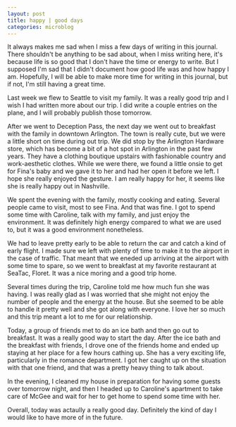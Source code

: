 ```yaml
---
layout: post
title: happy | good days
categories: microblog
---
```


It always makes me sad when I miss a few days of writing in this journal. There shouldn't be anything to be sad about, when I miss writing here, it's because life is so good that I don't have the time or energy to write. But I supposed I'm sad that I didn't document how good life was and how happy I am. Hopefully, I will be able to make more time for writing in this journal, but if not, I'm still having a great time.

Last week we flew to Seattle to visit my family. It was a really good trip and I wish I had written more about our trip. I did write a couple entries on the plane, and I will probably publish those tomorrow. 

After we went to Deception Pass, the next day we went out to breakfast with the family in downtown Arlington. The town is really cute, but we were a little short on time during out trip. We did stop by the Arlington Hardware store, which has become a bit of a hot spot in Arlington in the past few years. They have a clothing boutique upstairs with fashionable country and work-aesthetic clothes. While we were there, we found a little onsie to get for Fina's baby and we gave it to her and had her open it before we left. I hope she really enjoyed the gesture. I am really happy for her, it seems like she is really happy out in Nashville.

We spent the evening with the family, mostly cooking and eating. Several people came to visit, most to see Fina. And that was fine. I got to spend some time with Caroline, talk with my family, and just enjoy the environment. It was definitely high energy compared to what we are used to, but it was a good environment nonetheless.

We had to leave pretty early to be able to return the car and catch a kind of early flight. I made sure we left with plenty of time to make it to the airport in the case of traffic. That meant that we eneded up arriving at the airport with some time to spare, so we went to breakfast at my favorite restaurant at SeaTac, Floret. It was a nice moring and a good trip home. 

Several times during the trip, Caroline told me how much fun she was having. I was really glad as I was worried that she might not enjoy the number of people and the energy at the house. But she seemed to be able to handle it pretty well and she got along with everyone. I love her so much and this trip meant a lot to me for our relationship.

Today, a group of friends met to do an ice bath and then go out to breakfast. It was a really good way to start the day. After the ice bath and the breakfast with friends, I drove one of the friends home and ended up staying at her place for a few hours cathing up. She has a very exciting life, particularly in the romance department. I got her caught up on the situation with that one friend, and that was a pretty heavy thing to talk about.

In the evening, I cleaned my house in preparation for having some guests over tomorrow night, and then I headed up to Caroline's apartment to take care of McGee and wait for her to get home to spend some time with her. 

Overall, today was actaully a really good day. Definitely the kind of day I would like to have more of in the future.
